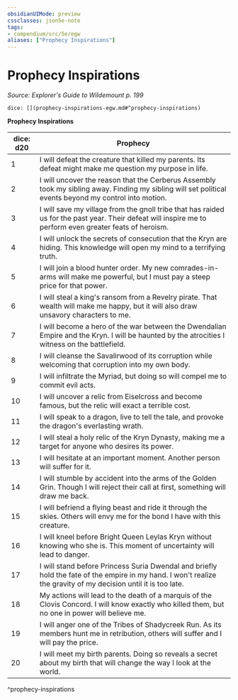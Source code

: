 ```yaml
---
obsidianUIMode: preview
cssclasses: json5e-note
tags:
- compendium/src/5e/egw
aliases: ["Prophecy Inspirations"]
---
```

# Prophecy Inspirations
*Source: Explorer's Guide to Wildemount p. 199* 

`dice: [](prophecy-inspirations-egw.md#^prophecy-inspirations)`

**Prophecy Inspirations**

| dice: d20 | Prophecy |
|-----------|----------|
| 1 | I will defeat the creature that killed my parents. Its defeat might make me question my purpose in life. |
| 2 | I will uncover the reason that the Cerberus Assembly took my sibling away. Finding my sibling will set political events beyond my control into motion. |
| 3 | I will save my village from the gnoll tribe that has raided us for the past year. Their defeat will inspire me to perform even greater feats of heroism. |
| 4 | I will unlock the secrets of consecution that the Kryn are hiding. This knowledge will open my mind to a terrifying truth. |
| 5 | I will join a blood hunter order. My new comrades-in-arms will make me powerful, but I must pay a steep price for that power. |
| 6 | I will steal a king's ransom from a Revelry pirate. That wealth will make me happy, but it will also draw unsavory characters to me. |
| 7 | I will become a hero of the war between the Dwendalian Empire and the Kryn. I will be haunted by the atrocities I witness on the battlefield. |
| 8 | I will cleanse the Savalirwood of its corruption while welcoming that corruption into my own body. |
| 9 | I will infiltrate the Myriad, but doing so will compel me to commit evil acts. |
| 10 | I will uncover a relic from Eiselcross and become famous, but the relic will exact a terrible cost. |
| 11 | I will speak to a dragon, live to tell the tale, and provoke the dragon's everlasting wrath. |
| 12 | I will steal a holy relic of the Kryn Dynasty, making me a target for anyone who desires its power. |
| 13 | I will hesitate at an important moment. Another person will suffer for it. |
| 14 | I will stumble by accident into the arms of the Golden Grin. Though I will reject their call at first, something will draw me back. |
| 15 | I will befriend a flying beast and ride it through the skies. Others will envy me for the bond I have with this creature. |
| 16 | I will kneel before Bright Queen Leylas Kryn without knowing who she is. This moment of uncertainty will lead to danger. |
| 17 | I will stand before Princess Suria Dwendal and briefly hold the fate of the empire in my hand. I won't realize the gravity of my decision until it is too late. |
| 18 | My actions will lead to the death of a marquis of the Clovis Concord. I will know exactly who killed them, but no one in power will believe me. |
| 19 | I will anger one of the Tribes of Shadycreek Run. As its members hunt me in retribution, others will suffer and I will pay the price. |
| 20 | I will meet my birth parents. Doing so reveals a secret about my birth that will change the way I look at the world. |
^prophecy-inspirations
